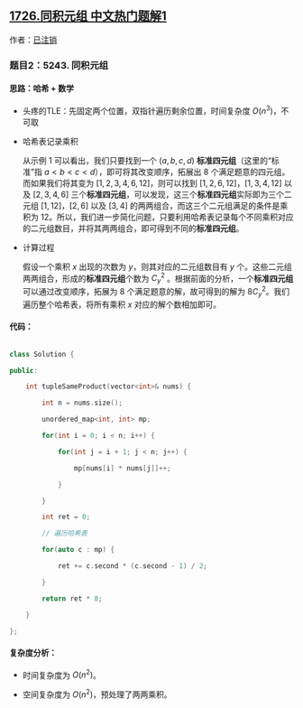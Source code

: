 ## [1726.同积元组 中文热门题解1](https://leetcode.cn/problems/tuple-with-same-product/solutions/100000/c-ha-xi-huan-chong-si-lu-jie-jue-tle-by-drtg5)

作者：[已注销](https://leetcode.cn/u/已注销)

### 题目2：5243. 同积元组

#### 思路：哈希 + 数学

- 头疼的TLE：先固定两个位置，双指针遍历剩余位置，时间复杂度 $O(n^3)$，不可取

- 哈希表记录乘积

  从示例 $1$ 可以看出，我们只要找到一个 $(a, b, c, d)$ **标准四元组**（这里的“标准”指 $a < b < c < d$），即可将其改变顺序，拓展出 $8$ 个满足题意的四元组。而如果我们将其变为 $[1, 2, 3, 4, 6, 12]$，则可以找到 $[1, 2, 6, 12]$，$[1,3,4,12]$ 以及 $[2, 3, 4, 6]$ 三个**标准四元组**，可以发现，这三个**标准四元组**实际即为三个二元组 $[1, 12]$，$[2, 6]$ 以及 $[3, 4]$ 的两两组合，而这三个二元组满足的条件是乘积为 $12$。所以，我们进一步简化问题，只要利用哈希表记录每个不同乘积对应的二元组数目，并将其两两组合，即可得到不同的**标准四元组**。

- 计算过程

  假设一个乘积 $x$ 出现的次数为 $y$，则其对应的二元组数目有 $y$ 个。这些二元组两两组合，形成的**标准四元组**个数为 $C_y^2$ 。根据前面的分析，一个**标准四元组**可以通过改变顺序，拓展为 $8$ 个满足题意的解，故可得到的解为 $8C_y^2$。我们遍历整个哈希表，将所有乘积 $x$ 对应的解个数相加即可。

  

#### 代码：

```c++
class Solution {
public:
    int tupleSameProduct(vector<int>& nums) {
        int n = nums.size();
        unordered_map<int, int> mp;
        for(int i = 0; i < n; i++) {
            for(int j = i + 1; j < n; j++) {
                mp[nums[i] * nums[j]]++;
            }
        }
        int ret = 0;
        // 遍历哈希表
        for(auto c : mp) {
            ret += c.second * (c.second - 1) / 2;
        }
        return ret * 8;
    }
};
```



#### 复杂度分析：

- 时间复杂度为 $O(n^2)$。
- 空间复杂度为 $O(n^2)$，预处理了两两乘积。
